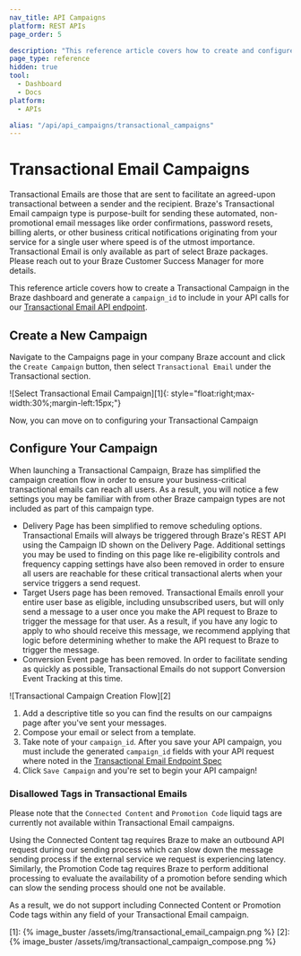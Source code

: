 ```yaml
---
nav_title: API Campaigns
platform: REST APIs
page_order: 5

description: "This reference article covers how to create and configure a new Braze Transactional Email Campaign."
page_type: reference
hidden: true
tool:
  - Dashboard
  - Docs
platform:
  - APIs

alias: "/api/api_campaigns/transactional_campaigns"
---
```

# Transactional Email Campaigns

Transactional Emails are those that are sent to facilitate an agreed-upon transactional between a sender and the recipient.  Braze's Transactional Email campaign type is purpose-built for sending these automated, non-promotional email messages like order confirmations, password resets, billing alerts, or other business critical notifications originating from your service for a single user where speed is of the utmost importance.  Transactional Email is only available as part of select Braze packages. Please reach out to your Braze Customer Success Manager for more details. 

This reference article covers how to create a Transactional Campaign in the Braze dashboard and generate a `campaign_id` to include in your API calls for our [Transactional Email API endpoint]({{site.baseurl}}/api/endpoints/messaging/send_messages/post_send_transactional_message).


## Create a New Campaign
Navigate to the Campaigns page in your company Braze account and click the `Create Campaign` button, then select `Transactional Email` under the Transactional section.

![Select Transactional Email Campaign][1]{: style="float:right;max-width:30%;margin-left:15px;"}

Now, you can move on to configuring your Transactional Campaign

## Configure Your Campaign

When launching a Transactional Campaign, Braze has simplified the campaign creation flow in order to ensure your business-critical transactional emails can reach all users. As a result, you will notice a few settings you may be familiar with from other Braze campaign types are not included as part of this campaign type. 

- Delivery Page has been simplified to remove scheduling options. Transactional Emails will always be triggered through Braze's REST API using the Campaign ID shown on the Delivery Page. Additional settings you may be used to finding on this page like re-eligibility controls and frequency capping settings have also been removed in order to ensure all users are reachable for these critical transactional alerts when your service triggers a send request.  
- Target Users page has been removed. Transactional Emails enroll your entire user base as eligible, including unsubscribed users, but will only send a message to a user once you make the API request to Braze to trigger the message for that user. As a result, if you have any logic to apply to who should receive this message, we recommend applying that logic before determining whether to make the API request to Braze to trigger the message. 
- Conversion Event page has been removed. In order to facilitate sending as quickly as possible, Transactional Emails do not support Conversion Event Tracking at this time.

![Transactional Campaign Creation Flow][2]

1. Add a descriptive title so you can find the results on our campaigns page after you've sent your messages.
2. Compose your email or select from a template. 
3. Take note of your `campaign_id`. After you save your API campaign, you must include the generated `campaign_id` fields with your API request where noted in the [Transactional Email Endpoint Spec]({{site.baseurl}}/api/endpoints/messaging/send_messages/post_send_transactional_message)
4. Click `Save Campaign` and you're set to begin your API campaign!

### Disallowed Tags in Transactional Emails 

Please note that the `Connected Content` and `Promotion Code` liquid tags are currently not available within Transactional Email campaigns. 

Using the Connected Content tag requires Braze to make an outbound API request during our sending process which can slow down the message sending process if the external service we request is experiencing latency.  Similarly, the Promotion Code tag requires Braze to perform additional processing to evaluate the availability of a promotion before sending which can slow the sending process should one not be available.

As a result, we do not support including Connected Content or Promotion Code tags within any field of your Transactional Email campaign.


[1]: {% image_buster /assets/img/transactional_email_campaign.png %} 
[2]: {% image_buster /assets/img/transactional_campaign_compose.png %}
